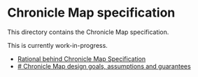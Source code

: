 # Chronicle Map specification

This directory contains the Chronicle Map specification.

This is currently work-in-progress.

 - [Rational behind Chronicle Map Specification](0_purposes.md)
 - [# Chronicle Map design goals, assumptions and guarantees](1_design_goals.md)
